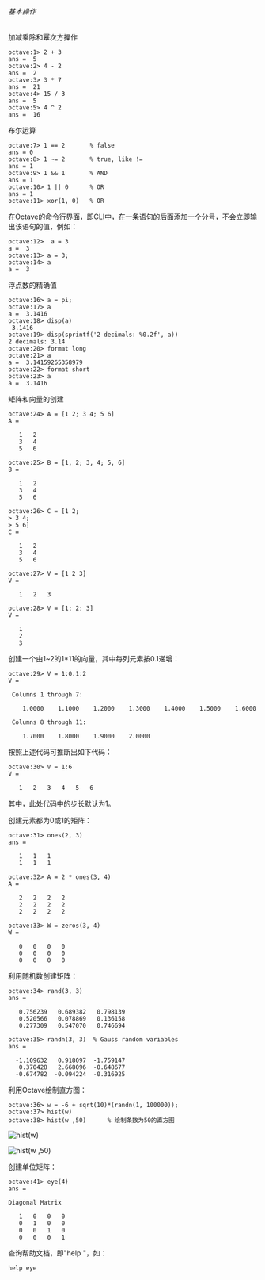 ###### 基本操作  

加减乘除和幂次方操作   

```
octave:1> 2 + 3
ans =  5
octave:2> 4 - 2
ans =  2
octave:3> 3 * 7
ans =  21
octave:4> 15 / 3
ans =  5
octave:5> 4 ^ 2
ans =  16
```    

布尔运算  

```
octave:7> 1 == 2       % false
ans = 0
octave:8> 1 ~= 2       % true, like !=
ans = 1
octave:9> 1 && 1       % AND
ans = 1
octave:10> 1 || 0      % OR
ans = 1
octave:11> xor(1, 0)   % OR
```

在Octave的命令行界面，即CLI中，在一条语句的后面添加一个分号，不会立即输出该语句的值，例如：  

```
octave:12>  a = 3
a =  3
octave:13> a = 3;
octave:14> a
a =  3
```     

浮点数的精确值    

```
octave:16> a = pi;
octave:17> a
a =  3.1416
octave:18> disp(a)
 3.1416
octave:19> disp(sprintf('2 decimals: %0.2f', a))
2 decimals: 3.14
octave:20> format long
octave:21> a
a =  3.14159265358979
octave:22> format short
octave:23> a
a =  3.1416
```   

矩阵和向量的创建    

```
octave:24> A = [1 2; 3 4; 5 6]
A =

   1   2
   3   4
   5   6

octave:25> B = [1, 2; 3, 4; 5, 6]
B =

   1   2
   3   4
   5   6

octave:26> C = [1 2;
> 3 4;
> 5 6]
C =

   1   2
   3   4
   5   6

octave:27> V = [1 2 3]
V =

   1   2   3

octave:28> V = [1; 2; 3]
V =

   1
   2
   3
```   

创建一个由1~2的1*11的向量，其中每列元素按0.1递增：  

```
octave:29> V = 1:0.1:2
V =

 Columns 1 through 7:

    1.0000    1.1000    1.2000    1.3000    1.4000    1.5000    1.6000

 Columns 8 through 11:

    1.7000    1.8000    1.9000    2.0000
```    

按照上述代码可推断出如下代码：     

```
octave:30> V = 1:6
V =

   1   2   3   4   5   6
```    

其中，此处代码中的步长默认为1。       

创建元素都为0或1的矩阵：     

```
octave:31> ones(2, 3)
ans =

   1   1   1
   1   1   1

octave:32> A = 2 * ones(3, 4)
A =

   2   2   2   2
   2   2   2   2
   2   2   2   2

octave:33> W = zeros(3, 4)
W =

   0   0   0   0
   0   0   0   0
   0   0   0   0
```      

利用随机数创建矩阵：        

```
octave:34> rand(3, 3)
ans =

   0.756239   0.689382   0.798139
   0.520566   0.078869   0.136158
   0.277309   0.547070   0.746694

octave:35> randn(3, 3)  % Gauss random variables
ans =

  -1.109632   0.918097  -1.759147
   0.370428   2.668096  -0.648677
  -0.674782  -0.094224  -0.316925
```     

利用Octave绘制直方图：     

```
octave:36> w = -6 + sqrt(10)*(randn(1, 100000));
octave:37> hist(w)
octave:38> hist(w ,50)      % 绘制条数为50的直方图
```   

![hist(w)](http://upload-images.jianshu.io/upload_images/5983416-f05207bc473d1198.png?imageMogr2/auto-orient/strip%7CimageView2/2/w/1240)

![hist(w ,50)](http://upload-images.jianshu.io/upload_images/5983416-f11ec690769622cc.png?imageMogr2/auto-orient/strip%7CimageView2/2/w/1240)

创建单位矩阵：      

```
octave:41> eye(4)
ans =

Diagonal Matrix

   1   0   0   0
   0   1   0   0
   0   0   1   0
   0   0   0   1
```           

查询帮助文档，即"help <function>"，如：     

```
help eye
```
